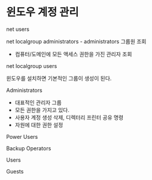 # 윈도우 계정 관리

net users

net localgroup administrators  - administrators 그룹원 조회

- 컴퓨터/도메인에 모든 액세스 권한을 가진 관리자 조회

net localgroup users



윈도우를 설치하면 기본적인 그룹이 생성이 된다.

Administrators 

- 대표적인 관리자 그룹
- 모든 권한을 가지고 있다.
- 사용자 계정 생성 삭제, 디렉터리 프린터 공유 명령
- 자원에 대한 권한 설정

Power Users

Backup Operators

Users

Guests



